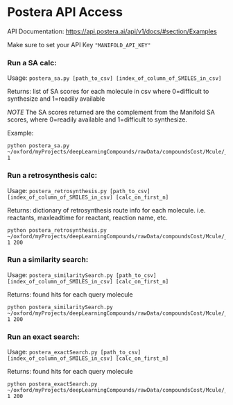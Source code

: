 # Postera API Access

API Documentation: https://api.postera.ai/api/v1/docs/#section/Examples

Make sure to set your API Key `"MANIFOLD_API_KEY"`

### Run a SA calc:
Usage: `postera_sa.py [path_to_csv] [index_of_column_of_SMILES_in_csv]`

Returns: list of SA scores for each molecule in csv where 0=difficult to synthesize and 1=readily available 

*NOTE* The SA scores returned are the complement from the Manifold SA scores, where 0=readily available and 1=difficult to synthesize.   

Example:
```
python postera_sa.py  ~/oxford/myProjects/deepLearningCompounds/rawData/compoundsCost/Mcule/_mcule_400K_testSet.csv 1
```

### Run a retrosynthesis calc:
Usage: `postera_retrosynthesis.py [path_to_csv] [index_of_column_of_SMILES_in_csv] [calc_on_first_n]`

Returns: dictionary of retrosynthesis route info for each molecule. i.e. reactants, maxleadtime for reactant, reaction name, etc.
```
python postera_retrosynthesis.py  ~/oxford/myProjects/deepLearningCompounds/rawData/compoundsCost/Mcule/_mcule_400K_testSet.csv 1 200
```

### Run a similarity search:
Usage: `postera_similaritySearch.py [path_to_csv] [index_of_column_of_SMILES_in_csv] [calc_on_first_n]`

Returns: found hits for each query molecule
```
python postera_similaritySearch.py  ~/oxford/myProjects/deepLearningCompounds/rawData/compoundsCost/Mcule/_mcule_400K_testSet.csv 1 200
```

### Run an exact search:
Usage: `postera_exactSearch.py [path_to_csv] [index_of_column_of_SMILES_in_csv] [calc_on_first_n]`

Returns: found hits for each query molecule
```
python postera_exactSearch.py  ~/oxford/myProjects/deepLearningCompounds/rawData/compoundsCost/Mcule/_mcule_400K_testSet.csv 1 200
```